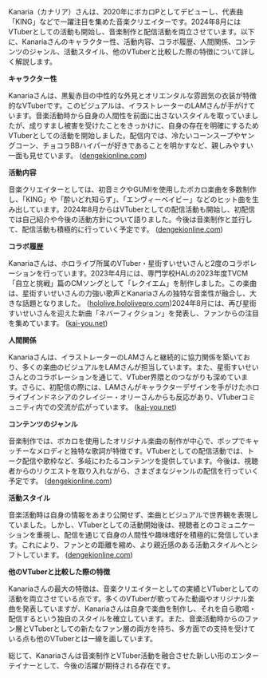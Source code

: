 Kanaria（カナリア）さんは、2020年にボカロPとしてデビューし、代表曲「KING」などで一躍注目を集めた音楽クリエイターです。2024年8月にはVTuberとしての活動も開始し、音楽制作と配信活動を両立させています。以下に、Kanariaさんのキャラクター性、活動内容、コラボ履歴、人間関係、コンテンツのジャンル、活動スタイル、他のVTuberと比較した際の特徴について詳しく解説します。

**キャラクター性**

Kanariaさんは、黒髪赤目の中性的な外見とオリエンタルな雰囲気の衣装が特徴的なVTuberです。このビジュアルは、イラストレーターのLAMさんが手がけています。音楽活動時から自身の人間性を前面に出さないスタイルを取っていましたが、成りすまし被害を受けたことをきっかけに、自身の存在を明確にするためVTuberとしての活動を開始しました。配信内では、冷たいコーンスープやヤングコーン、チョコラBBハイパーが好きであることを明かすなど、親しみやすい一面も見せています。 ([dengekionline.com](https://dengekionline.com/article/202408/15394?utm_source=openai))

**活動内容**

音楽クリエイターとしては、初音ミクやGUMIを使用したボカロ楽曲を多数制作し、「KING」や「酔いどれ知らず」、「エンヴィーベイビー」などのヒット曲を生み出しています。2024年8月からはVTuberとしての配信活動も開始し、初配信では自己紹介や今後の活動方針について語りました。今後は音楽制作と並行して、配信活動も積極的に行っていく予定です。 ([dengekionline.com](https://dengekionline.com/article/202408/15394?utm_source=openai))

**コラボ履歴**

Kanariaさんは、ホロライブ所属のVTuber・星街すいせいさんと2度のコラボレーションを行っています。2023年4月には、専門学校HALの2023年度TVCM「自立と挑戦」篇のCMソングとして「レクイエム」を制作しました。この楽曲は、星街すいせいさんの力強い歌声とKanariaさんの独特な音楽性が融合し、大きな話題となりました。 ([hololive.hololivepro.com](https://hololive.hololivepro.com/news/20230324-03-10?utm_source=openai))2024年8月には、再び星街すいせいさんを迎えた新曲「ネバーフィクション」を発表し、ファンからの注目を集めています。 ([kai-you.net](https://kai-you.net/article/90346?utm_source=openai))

**人間関係**

Kanariaさんは、イラストレーターのLAMさんと継続的に協力関係を築いており、多くの楽曲のビジュアルをLAMさんが担当しています。また、星街すいせいさんとのコラボレーションを通じて、VTuber界隈とのつながりも深めています。さらに、初配信の際には、LAMさんがキャラクターデザインを手がけたホロライブインドネシアのクレイジー・オリーさんからも反応があり、VTuberコミュニティ内での交流が広がっています。 ([kai-you.net](https://kai-you.net/article/90361?utm_source=openai))

**コンテンツのジャンル**

音楽制作では、ボカロを使用したオリジナル楽曲の制作が中心で、ポップでキャッチーなメロディと独特な歌詞が特徴です。VTuberとしての配信活動では、トーク配信や歌枠など、多岐にわたるコンテンツを提供しています。今後は、視聴者からのリクエストを取り入れながら、さまざまなジャンルの配信を行っていく予定です。 ([dengekionline.com](https://dengekionline.com/article/202408/15394?utm_source=openai))

**活動スタイル**

音楽活動時は自身の情報をあまり公開せず、楽曲とビジュアルで世界観を表現していました。しかし、VTuberとしての活動開始後は、視聴者とのコミュニケーションを重視し、配信を通じて自身の人間性や趣味嗜好を積極的に発信しています。これにより、ファンとの距離を縮め、より親近感のある活動スタイルへとシフトしています。 ([dengekionline.com](https://dengekionline.com/article/202408/15394?utm_source=openai))

**他のVTuberと比較した際の特徴**

Kanariaさんの最大の特徴は、音楽クリエイターとしての実績とVTuberとしての活動を両立させている点です。多くのVTuberが歌ってみた動画やオリジナル楽曲を発表していますが、Kanariaさんは自身で楽曲を制作し、それを自ら歌唱・配信するという独自のスタイルを確立しています。また、音楽活動時からのファン層とVTuberとしての新たなファン層の両方を持ち、多方面での支持を受けている点も他のVTuberとは一線を画しています。

総じて、Kanariaさんは音楽制作とVTuber活動を融合させた新しい形のエンターテイナーとして、今後の活躍が期待される存在です。 